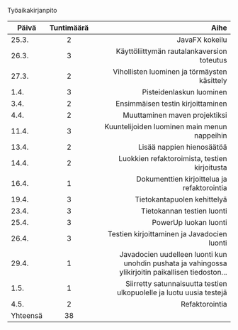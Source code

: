 Työaikakirjanpito

| Päivä        | Tuntimäärä| Aihe |
| ------------- |:-------------:| -----:|
|25.3.| 2 | JavaFX kokeilu  |
|26.3. | 3 | Käyttöliittymän rautalankaversion toteutus|
|27.3. |2| Vihollisten luominen ja törmäysten käsittely  |
|1.4. |3| Pisteidenlaskun luominen |
|3.4. |2| Ensimmäisen testin kirjoittaminen  |
|4.4. |2| Muuttaminen maven projektiksi |
|11.4. |3| Kuuntelijoiden luominen main menun nappeihin| 
|13.4. |2| Lisää nappien hienosäätöä|
|14.4. |2| Luokkien refaktoroimista, testien kirjoitusta|
|16.4.|1| Dokumenttien kirjoittelua ja refaktorointia| 
|19.4.|3| Tietokantapuolen kehittelyä|
|23.4.|3| Tietokannan testien luonti |
|25.4.|3| PowerUp luokan luonti|
|26.4.|3| Testien kirjoittaminen ja Javadocien luonti |
|29.4.|1| Javadocien uudelleen luonti kun unohdin pushata ja vahingossa ylikirjoitin paikallisen tiedoston...|
|1.5.|1| Siirretty satunnaisuutta testien ulkopuolelle ja luotu uusia testejä|
|4.5.|2| Refaktorointia|
|Yhteensä |38| | 